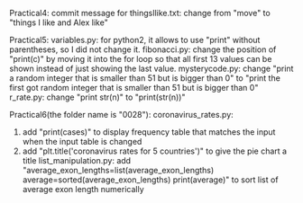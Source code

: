 Practical4: 
commit message for thingsIlike.txt: 
change from "move" to "things I like and Alex like"

Practical5:
variables.py: for python2, it allows to use "print" without parentheses, so I did not change it.
fibonacci.py: change the position of "print(c)" by moving it into the for loop so that all first 13 values can be shown instead of just showing the last value.
mysterycode.py: change "print a random integer that is smaller than 51 but is bigger than 0" to "print the first got random integer that is smaller than 51 but is bigger than 0"
r_rate.py: change "print str(n)" to "print(str(n))"

Practical6(the folder name is "0028"):
coronavirus_rates.py: 
1. add "print(cases)" to display frequency table that matches the input when the input table is changed
2. add "plt.title('coronavirus rates for 5 countries')" to give the pie chart a title
list_manipulation.py: 
add "average_exon_lengths=list(average_exon_lengths)
average=sorted(average_exon_lengths)
print(average)"
to sort list of average exon length numerically
